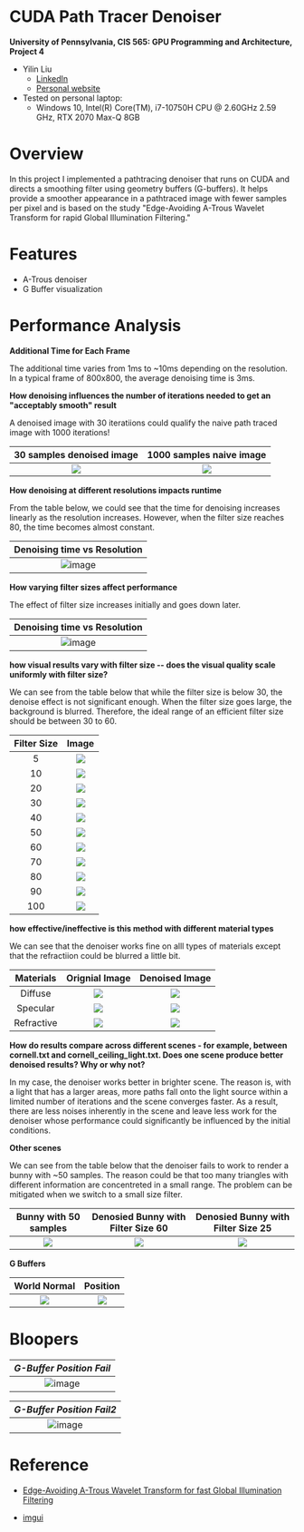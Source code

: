 CUDA Path Tracer Denoiser
================

**University of Pennsylvania, CIS 565: GPU Programming and Architecture, Project 4**


* Yilin Liu
  * [LinkedIn](https://www.linkedin.com/in/yilin-liu-9538ba1a5/)
  * [Personal website](https://www.yilin.games)
* Tested on personal laptop:
  - Windows 10, Intel(R) Core(TM), i7-10750H CPU @ 2.60GHz 2.59 GHz, RTX 2070 Max-Q 8GB

Overview
=============

In this project I implemented a pathtracing denoiser that runs on CUDA and directs a smoothing filter using geometry buffers (G-buffers). It helps provide a smoother appearance in a pathtraced image with fewer samples per pixel and is based on the study "Edge-Avoiding A-Trous Wavelet Transform for rapid Global Illumination Filtering."

Features
=============
* A-Trous denoiser
* G Buffer visualization


Performance Analysis
============
**Additional Time for Each Frame**

The additional time varies from 1ms to ~10ms depending on the resolution. In a typical frame of 800x800, the average denoising time is 3ms.

**How denoising influences the number of iterations needed to get an "acceptably smooth" result**

A denoised image with 30 iteratiions could qualify the naive path traced image with 1000 iterations!

| 30 samples denoised image | 1000 samples naive image |
:-------:|:-------:
|![](img/denoiser/denoise_2.png)|![](img/original_50_iter.png) |

**How denoising at different resolutions impacts runtime**

From the table below, we could see that the time for denoising increases linearly as the resolution increases. However, when the filter size reaches 80, the time becomes almost constant. 

  | Denoising time vs Resolution |
|:--:|  
 |![image](img/denoiser/time.png)|
 
**How varying filter sizes affect performance**

The effect of filter size increases initially and goes down later. 


  | Denoising time vs Resolution |
|:--:|  
 |![image](img/denoiser/time_fs.png)|

**how visual results vary with filter size -- does the visual quality scale uniformly with filter size?**

We can see from the table below that while the filter size is below 30, the denoise effect is not significant enough. When the filter size goes large, the background is blurred. Therefore, the ideal range of an efficient filter size should be between 30 to 60.

| Filter Size | Image |
:-------:|:-------:
|5|![](img/denoiser/fs5.png) |
|10|![](img/denoiser/fs10.png) |
|20|![](img/denoiser/fs20.png) |
|30|![](img/denoiser/fs30.png) |
|40|![](img/denoiser/fs50.png) |
|50|![](img/denoiser/fs60.png) |
|60|![](img/denoiser/fs70.png) |
|70|![](img/denoiser/fs80.png) |
|80|![](img/denoiser/fs90.png) |
|90|![](img/denoiser/fs100.png) |
|100|![](img/denoiser/fs110.png) |

**how effective/ineffective is this method with different material types**

We can see that the denoiser works fine on alll types of materials except that the refractiion could be blurred a little bit. 

| Materials | Orignial Image| Denoised Image |
:-------:|:-------:|:-------:
|Diffuse|![](img/denoiser/diffuse_naive.png) |![](img/denoiser/diffuse_denoised.png) |
|Specular|![](img/denoiser/specular_naive.png) |![](img/denoiser/fs50.png) |
|Refractive|![](img/denoiser/refract_naive.png) |![](img/denoiser/refract_denoised.png) |

**How do results compare across different scenes - for example, between cornell.txt and cornell_ceiling_light.txt. Does one scene produce better denoised results? Why or why not?**

In my case, the denoiser works better in brighter scene. The reason is, with a light that has a larger areas, more paths fall onto the light source within a limited number of iterations and the scene converges faster. As a result, there are less noises inherently in the scene and leave less work for the denoiser whose performance could significantly be influenced by the initial conditions.  


**Other scenes**

We can see from the table below that the denoiser fails to work to render a bunny with ~50 samples. The reason could be that too many triangles with different information are concentreted in a small range. The problem can be mitigated when we switch to a small size filter.


 
| Bunny with 50 samples | Denosied Bunny with Filter Size 60 | Denosied Bunny with Filter Size 25 |
:-------:|:-------:|:-------:
|![](img/denoiser/bunny_naive.png)|![](img/denoiser/bunny_denoised.png) |![](img/denoiser/bunny_denoised25.png) |


**G Buffers**


| World Normal | Position |
:-------:|:-------:
|![](img/denoiser/normal.png)|![](img/denoiser/pos.png) |


Bloopers
===============
  | *G-Buffer Position Fail* |
|:--:|  
 |![image](img/bloopers/gbuffer_pos_bug2.png)|
 

  | *G-Buffer Position Fail2* |
  |:--:|
  |![image](img/bloopers/gbuffer_pos_bug3.png)|
   
Reference
===============
* [Edge-Avoiding A-Trous Wavelet Transform for fast Global Illumination Filtering](https://jo.dreggn.org/home/2010_atrous.pdf)

* [imgui]( https://github.com/ocornut/imgui)